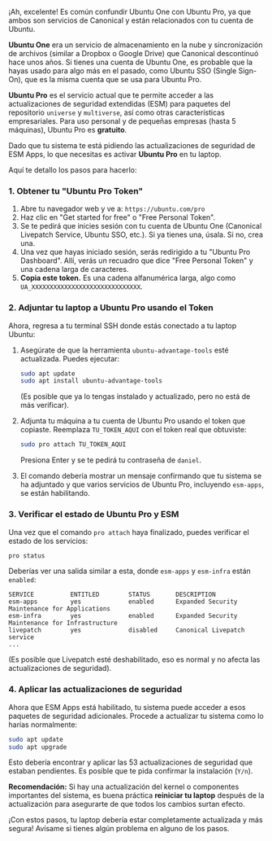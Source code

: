 ¡Ah, excelente! Es común confundir Ubuntu One con Ubuntu Pro, ya que ambos son servicios de Canonical y están relacionados con tu cuenta de Ubuntu.

**Ubuntu One** era un servicio de almacenamiento en la nube y sincronización de archivos (similar a Dropbox o Google Drive) que Canonical descontinuó hace unos años. Si tienes una cuenta de Ubuntu One, es probable que la hayas usado para algo más en el pasado, como Ubuntu SSO (Single Sign-On), que es la misma cuenta que se usa para Ubuntu Pro.

**Ubuntu Pro** es el servicio actual que te permite acceder a las actualizaciones de seguridad extendidas (ESM) para paquetes del repositorio `universe` y `multiverse`, así como otras características empresariales. Para uso personal y de pequeñas empresas (hasta 5 máquinas), Ubuntu Pro es **gratuito**.

Dado que tu sistema te está pidiendo las actualizaciones de seguridad de ESM Apps, lo que necesitas es activar **Ubuntu Pro** en tu laptop.

Aquí te detallo los pasos para hacerlo:

### 1. Obtener tu "Ubuntu Pro Token"

1.  Abre tu navegador web y ve a: `https://ubuntu.com/pro`
2.  Haz clic en "Get started for free" o "Free Personal Token".
3.  Se te pedirá que inicies sesión con tu cuenta de Ubuntu One (Canonical Livepatch Service, Ubuntu SSO, etc.). Si ya tienes una, úsala. Si no, crea una.
4.  Una vez que hayas iniciado sesión, serás redirigido a tu "Ubuntu Pro Dashboard". Allí, verás un recuadro que dice "Free Personal Token" y una cadena larga de caracteres.
5.  **Copia este token.** Es una cadena alfanumérica larga, algo como `UA_XXXXXXXXXXXXXXXXXXXXXXXXXXXXXX`.

### 2. Adjuntar tu laptop a Ubuntu Pro usando el Token

Ahora, regresa a tu terminal SSH donde estás conectado a tu laptop Ubuntu:

1.  Asegúrate de que la herramienta `ubuntu-advantage-tools` esté actualizada. Puedes ejecutar:
    ```bash
    sudo apt update
    sudo apt install ubuntu-advantage-tools
    ```
    (Es posible que ya lo tengas instalado y actualizado, pero no está de más verificar).

2.  Adjunta tu máquina a tu cuenta de Ubuntu Pro usando el token que copiaste. Reemplaza `TU_TOKEN_AQUI` con el token real que obtuviste:
    ```bash
    sudo pro attach TU_TOKEN_AQUI
    ```
    Presiona Enter y se te pedirá tu contraseña de `daniel`.

3.  El comando debería mostrar un mensaje confirmando que tu sistema se ha adjuntado y que varios servicios de Ubuntu Pro, incluyendo `esm-apps`, se están habilitando.

### 3. Verificar el estado de Ubuntu Pro y ESM

Una vez que el comando `pro attach` haya finalizado, puedes verificar el estado de los servicios:

```bash
pro status
```

Deberías ver una salida similar a esta, donde `esm-apps` y `esm-infra` están `enabled`:

```
SERVICE          ENTITLED        STATUS       DESCRIPTION
esm-apps         yes             enabled      Expanded Security Maintenance for Applications
esm-infra        yes             enabled      Expanded Security Maintenance for Infrastructure
livepatch        yes             disabled     Canonical Livepatch service
...
```
(Es posible que Livepatch esté deshabilitado, eso es normal y no afecta las actualizaciones de seguridad).

### 4. Aplicar las actualizaciones de seguridad

Ahora que ESM Apps está habilitado, tu sistema puede acceder a esos paquetes de seguridad adicionales. Procede a actualizar tu sistema como lo harías normalmente:

```bash
sudo apt update
sudo apt upgrade
```

Esto debería encontrar y aplicar las 53 actualizaciones de seguridad que estaban pendientes. Es posible que te pida confirmar la instalación (`Y/n`).

**Recomendación:** Si hay una actualización del kernel o componentes importantes del sistema, es buena práctica **reiniciar tu laptop** después de la actualización para asegurarte de que todos los cambios surtan efecto.

¡Con estos pasos, tu laptop debería estar completamente actualizada y más segura! Avísame si tienes algún problema en alguno de los pasos.
